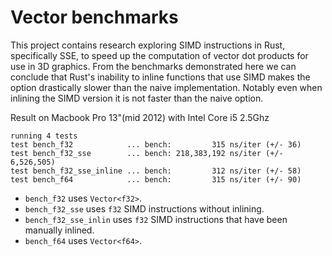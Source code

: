 # Vector benchmarks

This project contains research exploring SIMD instructions in Rust, specifically SSE, to speed up the computation of vector dot products for use in 3D graphics. From the benchmarks demonstrated here we can conclude that Rust's inability to inline functions that use SIMD makes the option drastically slower than the naive implementation. Notably even when inlining the SIMD version it is not faster than the naive option.


Result on Macbook Pro 13"(mid 2012) with Intel Core i5 2.5Ghz

```
running 4 tests
test bench_f32            ... bench:         315 ns/iter (+/- 36)
test bench_f32_sse        ... bench: 218,383,192 ns/iter (+/- 6,526,505)
test bench_f32_sse_inline ... bench:         312 ns/iter (+/- 58)
test bench_f64            ... bench:         315 ns/iter (+/- 90)
```

+ `bench_f32` uses `Vector<f32>`.
+ `bench_f32_sse` uses `f32` SIMD instructions without inlining.
+ `bench_f32_sse_inlin` uses `f32` SIMD instructions that have been manually inlined.
+ `bench_f64` uses `Vector<f64>`.
